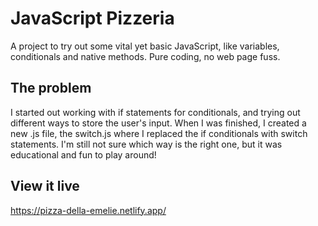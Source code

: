 # JavaScript Pizzeria

A project to try out some vital yet basic JavaScript, like variables, conditionals and native methods. Pure coding, no web page fuss.

## The problem

I started out working with if statements for conditionals, and trying out different ways to store the user's input. When I was finished, I created a new .js file, the switch.js where I replaced the if conditionals with switch statements.
I'm still not sure which way is the right one, but it was educational and fun to play around!

## View it live

https://pizza-della-emelie.netlify.app/

